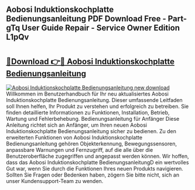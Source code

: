 ## Aobosi Induktionskochplatte Bedienungsanleitung PDF Download Free - Part-gTq User Guide Repair - Service Owner Edition L1pQv

# <h2><a href="http://df1z13.blite.top/?on=Aobosi+Induktionskochplatte+Bedienungsanleitung">🔗Download 👉🔴 Aobosi Induktionskochplatte Bedienungsanleitung</a></h2>

[![Aobosi Induktionskochplatte Bedienungsanleitung new download](https://i.imgur.com/lujVjoI.png)](http://df1z13.blite.top/?on=Aobosi+Induktionskochplatte+Bedienungsanleitung)
Willkommen im Benutzerhandbuch für Ihr neu aktualisiertes Aobosi Induktionskochplatte Bedienungsanleitung. Dieser umfassende Leitfaden soll Ihnen helfen, Ihr Produkt zu verstehen und erfolgreich zu betreiben. Sie finden detaillierte Informationen zu Funktionen, Installation, Betrieb, Wartung und Fehlerbehebung. Bedienungsanleitung für Anfänger Diese Anleitung richtet sich an Anfänger, um Ihren neuen Aobosi Induktionskochplatte Bedienungsanleitung sicher zu bedienen. Zu den erweiterten Funktionen von Aobosi Induktionskochplatte Bedienungsanleitung gehören Objekterkennung, Bewegungssensoren, anpassbare Warnungen und Fernzugriff, auf die alle über die Benutzeroberfläche zugegriffen und angepasst werden können. Wir hoffen, dass das Aobosi Induktionskochplatte BedienungsanleitungD ein wertvolles Gut war, wenn Sie durch die Funktionen Ihres neuen Produkts navigieren. Sollten Sie Fragen oder Bedenken haben, zögern Sie bitte nicht, sich an unser Kundensupport-Team zu wenden.

